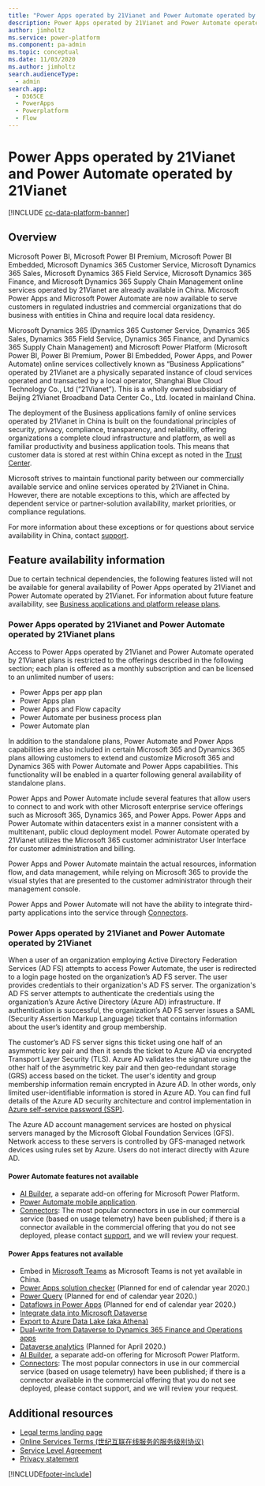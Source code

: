 ```yaml
---
title: "Power Apps operated by 21Vianet and Power Automate operated by 21Vianet | MicrosoftDocs"
description: Power Apps operated by 21Vianet and Power Automate operated by 21Vianet
author: jimholtz
ms.service: power-platform
ms.component: pa-admin
ms.topic: conceptual
ms.date: 11/03/2020
ms.author: jimholtz
search.audienceType: 
  - admin
search.app:
  - D365CE
  - PowerApps
  - Powerplatform
  - Flow
---
```

# Power Apps operated by 21Vianet and Power Automate operated by 21Vianet

[!INCLUDE [cc-data-platform-banner](../includes/cc-data-platform-banner.md)]

## Overview

Microsoft Power BI, Microsoft Power BI Premium, Microsoft Power BI Embedded, Microsoft Dynamics 365 Customer Service, Microsoft Dynamics 365 Sales, Microsoft Dynamics 365 Field Service, Microsoft Dynamics 365 Finance, and Microsoft Dynamics 365 Supply Chain Management online services operated by 21Vianet are already available in China. Microsoft Power Apps and Microsoft Power Automate are now available to serve customers in regulated industries and commercial organizations that do business with entities in China and require local data residency.  

Microsoft Dynamics 365 (Dynamics 365 Customer Service, Dynamics 365 Sales, Dynamics 365 Field Service, Dynamics 365 Finance, and Dynamics 365 Supply Chain Management) and Microsoft Power Platform (Microsoft Power BI, Power BI Premium, Power BI Embedded, Power Apps, and Power Automate) online services collectively known as “Business Applications” operated by 21Vianet are a physically separated instance of cloud services operated and transacted by a local operator, Shanghai Blue Cloud Technology Co., Ltd (“21Vianet”). This is a wholly owned subsidiary of Beijing 21Vianet Broadband Data Center Co., Ltd. located in mainland China.

The deployment of the Business applications family of online services operated by 21Vianet in China is built on the foundational principles of security, privacy, compliance, transparency, and reliability, offering organizations a complete cloud infrastructure and platform, as well as familiar productivity and business application tools. This means that customer data is stored at rest within China except as noted in the [Trust Center](https://www.trustcenter.cn). 

Microsoft strives to maintain functional parity between our commercially available service and online services operated by 21Vianet in China. However, there are notable exceptions to this, which are affected by dependent service or partner-solution availability, market priorities, or compliance regulations.

For more information about these exceptions or for questions about service availability in China, contact [support](https://en.21vbluecloud.com/contact).

## Feature availability information 

Due to certain technical dependencies, the following features listed will not be available for general availability of Power Apps operated by 21Vianet and Power Automate operated by 21Vianet. For information about future feature availability, see [Business applications and platform release plans](/dynamics365/release-plans/).

### Power Apps operated by 21Vianet and Power Automate operated by 21Vianet plans

Access to Power Apps operated by 21Vianet and Power Automate operated by 21Vianet plans is restricted to the offerings described in the following section; each plan is offered as a monthly subscription and can be licensed to an unlimited number of users:

- Power Apps per app plan
- Power Apps plan
- Power Apps and Flow capacity
- Power Automate per business process plan
- Power Automate plan

In addition to the standalone plans, Power Automate and Power Apps capabilities are also included in certain Microsoft 365 and Dynamics 365 plans allowing customers to extend and customize Microsoft 365 and Dynamics 365 with Power Automate and Power Apps capabilities. This functionality will be enabled in a quarter following general availability of standalone plans.

Power Apps and Power Automate include several features that allow users to connect to and work with other Microsoft enterprise service offerings such as Microsoft 365, Dynamics 365, and Power Apps. Power Apps and Power Automate within datacenters exist in a manner consistent with a multitenant, public cloud deployment model. Power Automate operated by 21Vianet utilizes the Microsoft 365 customer administrator User Interface for customer administration and billing.

Power Apps and Power Automate maintain the actual resources, information flow, and data management, while relying on Microsoft 365 to provide the visual styles that are presented to the customer administrator through their management console. 

Power Apps and Power Automate will not have the ability to integrate third-party applications into the service through [Connectors](/connectors). 

### Power Apps operated by 21Vianet and Power Automate operated by 21Vianet

When a user of an organization employing Active Directory Federation Services (AD FS) attempts to access Power Automate, the user is redirected to a login page hosted on the organization’s AD FS server. The user provides credentials to their organization's AD FS server. The organization's AD FS server attempts to authenticate the credentials using the organization’s Azure Active Directory (Azure AD) infrastructure. If authentication is successful, the organization’s AD FS server issues a SAML (Security Assertion Markup Language) ticket that contains information about the user’s identity and group membership.

The customer’s AD FS server signs this ticket using one half of an asymmetric key pair and then it sends the ticket to Azure AD via encrypted Transport Layer Security (TLS). Azure AD validates the signature using the other half of the asymmetric key pair and then geo-redundant storage (GRS) access based on the ticket. The user's identity and group membership information remain encrypted in Azure AD. In other words, only limited user-identifiable information is stored in Azure AD. You can find full details of the Azure AD security architecture and control implementation in [Azure self-service password (SSP)](/azure/active-directory/authentication/concept-sspr-howitworks).

The Azure AD account management services are hosted on physical servers managed by the Microsoft Global Foundation Services (GFS). Network access to these servers is controlled by GFS-managed network devices using rules set by Azure. Users do not interact directly with Azure AD.

#### Power Automate features not available 

- [AI Builder](/ai-builder/), a separate add-on offering for Microsoft Power Platform.
- [Power Automate mobile application](/flow/mobile-manage-flows).
- [Connectors](/connectors/connector-reference/connector-reference-powerautomate-connectors): The most popular connectors in use in our commercial service (based on usage telemetry) have been published; if there is a connector available in the commercial offering that you do not see deployed, please contact [support](https://en.21vbluecloud.com/contact), and we will review your request.


#### Power Apps features not available

- Embed in [Microsoft Teams](https://powerapps.microsoft.com/blog/powerapps-teams/) as Microsoft Teams is not yet available in China.
- [Power Apps solution checker](/powerapps/maker/common-data-service/use-powerapps-checker) (Planned for end of calendar year 2020.)
- [Power Query](/powerapps/maker/common-data-service/data-platform-cds-newentity-pq) (Planned for end of calendar year 2020.)
- [Dataflows in Power Apps](/powerapps/maker/common-data-service/create-and-use-dataflows) (Planned for end of calendar year 2020.)
- [Integrate data into Microsoft Dataverse](./data-integrator.md)
- [Export to Azure Data Lake (aka Athena)](/powerapps/maker/common-data-service/export-to-data-lake)
- [Dual-write from Dataverse to Dynamics 365 Finance and Operations apps](https://powerapps.microsoft.com/blog/announcing-dual-write-preview/)
- [Dataverse analytics](./analytics-common-data-service.md) (Planned for April 2020.)
- [AI Builder](/ai-builder/), a separate add-on offering for Microsoft Power Platform.
- [Connectors](/connectors/connector-reference/): The most popular connectors in use in our commercial service (based on usage telemetry) have been published; if there is a connector available in the commercial offering that you do not see deployed, please contact support, and we will review your request. 

## Additional resources

- [Legal terms landing page](https://www.21vbluecloud.com/powerplatform/pp-legal/)
- [Online Services Terms (世纪互联在线服务的服务级别协议)](https://www.21vbluecloud.com/ostpt/)
- [Service Level Agreement](https://www.21vbluecloud.com/powerplatform/pp-sla/)
- [Privacy statement](https://www.21vbluecloud.com/powerplatform/pp-privacy/)



[!INCLUDE[footer-include](../includes/footer-banner.md)]